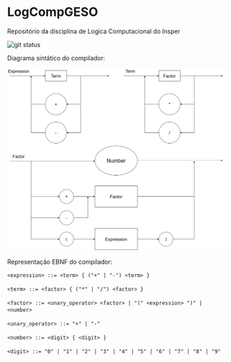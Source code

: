 # LogCompGESO
Repositório da disciplina de Logica Computacional do Insper


![git status]( http://3.129.230.99/svg/gustavoeso/LogCompGESO/)

Diagrama sintático do compilador:

![v1](imgs/diagrama_v1.png)

Representação EBNF do compilador:
```ebnf
<expression> ::= <term> { ("+" | "-") <term> }

<term> ::= <factor> { ("*" | "/") <factor> }

<factor> ::= <unary_operator> <factor> | "(" <expression> ")" | <number>

<unary_operator> ::= "+" | "-"

<number> ::= <digit> { <digit> }

<digit> ::= "0" | "1" | "2" | "3" | "4" | "5" | "6" | "7" | "8" | "9"
```